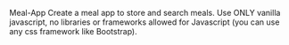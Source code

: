 Meal-App
Create a meal app to store and search meals. Use ONLY vanilla javascript, no libraries or frameworks allowed for Javascript (you can use any css framework like Bootstrap).
